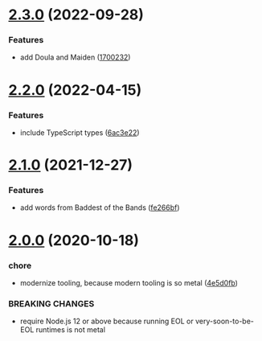 # [2.3.0](https://github.com/Trott/metal-name/compare/v2.2.0...v2.3.0) (2022-09-28)


### Features

* add Doula and Maiden ([1700232](https://github.com/Trott/metal-name/commit/1700232723f0d9effa808cf58bd926ee324eff59))

# [2.2.0](https://github.com/Trott/metal-name/compare/v2.1.0...v2.2.0) (2022-04-15)


### Features

* include TypeScript types ([6ac3e22](https://github.com/Trott/metal-name/commit/6ac3e223455f69f470626ccef18cdd47b2f87e9b))

# [2.1.0](https://github.com/Trott/metal-name/compare/v2.0.0...v2.1.0) (2021-12-27)


### Features

* add words from Baddest of the Bands ([fe266bf](https://github.com/Trott/metal-name/commit/fe266bf57414301ee5ea978f98e3b1333684e63f))

# [2.0.0](https://github.com/Trott/metal-name/compare/v1.1.1...v2.0.0) (2020-10-18)


### chore

* modernize tooling, because modern tooling is so metal ([4e5d0fb](https://github.com/Trott/metal-name/commit/4e5d0fb548c28e9823412832403a61abefebb731))


### BREAKING CHANGES

* require Node.js 12 or above because running EOL or
very-soon-to-be-EOL runtimes is not metal
